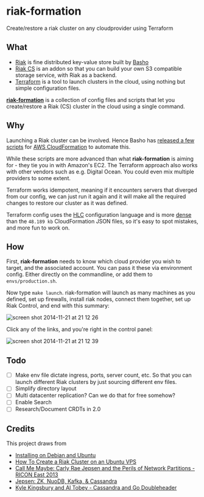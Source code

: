# riak-formation

Create/restore a riak cluster on any cloudprovider using Terraform

## What

 - [Riak](http://basho.com/riak/) is fine distributed key-value store built by [Basho](http://basho.com/)
 - [Riak CS](http://basho.com/riak-cloud-storage/) is an addon so that you can build your own S3 compatible storage service, with Riak as a backend.
 - [Terraform](http://www.terraform.io/) is a tool to launch clusters in the cloud, using nothing but simple configuration files.

**[riak-formation](https://github.com/kvz/riak-formation)** is a collection of config files and scripts that let you create/restore a Riak (CS) cluster in the cloud using a single command.

## Why

Launching a Riak cluster can be involved. Hence Basho has
[released a few scripts](https://github.com/basho/cloudformation-riak) for
[AWS CloudFormation](http://aws.amazon.com/cloudformation/)
to automate this.

While these scripts are more advanced than what **riak-formation** is aiming for - they tie you in with Amazon's EC2. The Terraform approach also works with other vendors such as e.g. Digital Ocean. You could even mix multiple providers to some extent.

Terraform works idempotent, meaning if it encounters servers that diverged from our config, we can just run it again and it will make all the required changes to restore our cluster as it was defined.

Terraform config uses the [HLC](https://github.com/hashicorp/hcl) configuration language and is more [dense](https://github.com/kvz/riak-formation/blob/master/scripts/riak.tf) than the `48.189 kb` CloudFormation JSON files, so it's easy to spot mistakes, and more fun to work on.

## How

First, **riak-formation** needs to know which cloud provider you wish to target, and the associated account. You can pass it these via environment config. Either directly on the commandline, or add them to `envs/production.sh`.

Now type `make launch`. riak-formation will launch as many machines as you defined, set up firewalls, install riak nodes, connect them together, set up Riak Control, and end with this summary:

![screen shot 2014-11-21 at 21 12 26](https://cloud.githubusercontent.com/assets/26752/5148855/4d7712fe-71c3-11e4-8bc8-72577dfcd2b2.png)

Click any of the links, and you're right in the control panel:

![screen shot 2014-11-21 at 21 12 39](https://cloud.githubusercontent.com/assets/26752/5148857/4fc8815a-71c3-11e4-8fb0-2e2a6d04bf5c.png)

## Todo

- [ ] Make env file dictate ingress, ports, server count, etc. So that you can launch different Riak clusters by just sourcing different env files.
- [ ] Simplify directory layout
- [ ] Multi datacenter replication? Can we do that for free somehow?
- [ ] Enable Search
- [ ] Research/Document CRDTs in 2.0

## Credits

This project draws from

 - [Installing on Debian and Ubuntu](http://docs.basho.com/riak/latest/ops/building/installing/debian-ubuntu/#Installing-From-Apt-Get)
 - [How To Create a Riak Cluster on an Ubuntu VPS](https://www.digitalocean.com/community/tutorials/how-to-create-a-riak-cluster-on-an-ubuntu-vps)
 - [Call Me Maybe: Carly Rae Jepsen and the Perils of Network Partitions - RICON East 2013](https://www.youtube.com/watch?v=mxdpqr-loyA)
 - [Jepsen: ZK, NuoDB, Kafka, & Cassandra](https://www.youtube.com/watch?v=NsI51Mo6r3o) 
 - [Kyle Kingsbury and Al Tobey - Cassandra and Go Doubleheader](https://www.youtube.com/watch?v=oEFqxi_n1vU)
 
